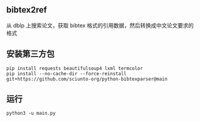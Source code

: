 ## bibtex2ref

从 dblp 上搜索论文，获取 bibtex 格式的引用数据，然后转换成中文论文要求的格式

## 安装第三方包

```
pip install requests beautifulsoup4 lxml termcolor
pip install --no-cache-dir --force-reinstall git+https://github.com/sciunto-org/python-bibtexparser@main
```

## 运行

```
python3 -u main.py
```
